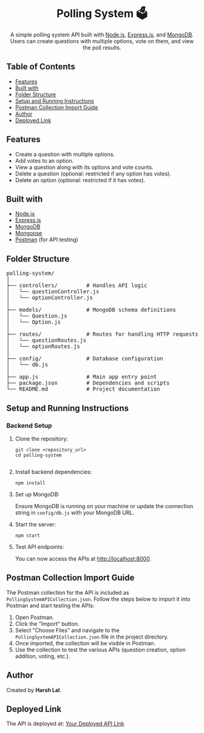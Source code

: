 <h1 align="center">Polling System 🗳️</h1>
<p align="center">
    A simple polling system API built with <a href="https://nodejs.org/">Node.js</a>, <a href="https://expressjs.com/">Express.js</a>, and <a href="https://www.mongodb.com/">MongoDB</a>.<br>
    Users can create questions with multiple options, vote on them, and view the poll results.
</p>

<h2>Table of Contents</h2>
<ul>
    <li><a href="#features">Features</a></li>
    <li><a href="#built-with">Built with</a></li>
    <li><a href="#folder-structure">Folder Structure</a></li>
    <li><a href="#setup-and-running-instructions">Setup and Running Instructions</a></li>
    <li><a href="#postman-collection-import-guide">Postman Collection Import Guide</a></li>
    <li><a href="#author">Author</a></li>
    <li><a href="#deployed-link">Deployed Link</a></li>
</ul>

<h2 id="features">Features</h2>
<ul>
    <li>Create a question with multiple options.</li>
    <li>Add votes to an option.</li>
    <li>View a question along with its options and vote counts.</li>
    <li>Delete a question (optional: restricted if any option has votes).</li>
    <li>Delete an option (optional: restricted if it has votes).</li>
</ul>

<h2 id="built-with">Built with</h2>
<ul>
    <li><a href="https://nodejs.org/">Node.js</a></li>
    <li><a href="https://expressjs.com/">Express.js</a></li>
    <li><a href="https://www.mongodb.com/">MongoDB</a></li>
    <li><a href="https://mongoosejs.com/">Mongoose</a></li>
    <li><a href="https://www.postman.com/">Postman</a> (for API testing)</li>
</ul>

<h2 id="folder-structure">Folder Structure</h2>
<pre>
polling-system/
│
├── controllers/         # Handles API logic
│   └── questionController.js
│   └── optionController.js
│
├── models/              # MongoDB schema definitions
│   └── Question.js
│   └── Option.js
│
├── routes/              # Routes for handling HTTP requests
│   └── questionRoutes.js
│   └── optionRoutes.js
│
├── config/              # Database configuration
│   └── db.js
│
├── app.js               # Main app entry point
├── package.json         # Dependencies and scripts
└── README.md            # Project documentation
</pre>

<h2 id="setup-and-running-instructions">Setup and Running Instructions</h2>

<h3>Backend Setup</h3>
<ol>
    <li>Clone the repository:
        <pre><code>git clone &lt;repository_url&gt;
cd polling-system
        </code></pre>
    </li>
    <li>Install backend dependencies:
        <pre><code>npm install</code></pre>
    </li>
    <li>Set up MongoDB:
        <p>Ensure MongoDB is running on your machine or update the connection string in <code>config/db.js</code> with your MongoDB URL.</p>
    </li>
    <li>Start the server:
        <pre><code>npm start</code></pre>
    </li>
    <li>Test API endpoints:
        <p>You can now access the APIs at <a href="http://localhost:8000">http://localhost:8000</a>.</p>
    </li>
</ol>

<h2 id="postman-collection-import-guide">Postman Collection Import Guide</h2>
<p>The Postman collection for the API is included as <code>PollingSystemAPICollection.json</code>. Follow the steps below to import it into Postman and start testing the APIs:</p>
<ol>
    <li>Open Postman.</li>
    <li>Click the "Import" button.</li>
    <li>Select "Choose Files" and navigate to the <code>PollingSystemAPICollection.json</code> file in the project directory.</li>
    <li>Once imported, the collection will be visible in Postman.</li>
    <li>Use the collection to test the various APIs (question creation, option addition, voting, etc.).</li>
</ol>

<h2 id="author">Author</h2>
<p>Created by <strong>Harsh Lal</strong>.</p>

<h2 id="deployed-link">Deployed Link</h2>
<p>The API is deployed at: <a href="<your_deployed_link_here>">Your Deployed API Link</a></p>
